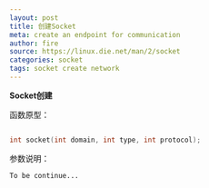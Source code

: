 ```yaml
---
layout: post
title: 创建Socket
meta: create an endpoint for communication
author: fire
source: https://linux.die.net/man/2/socket
categories: socket 
tags: socket create network
---
```


**Socket创建**

函数原型：

```c

int socket(int domain, int type, int protocol);

```

参数说明：

~~~
To be continue...
~~~